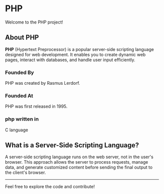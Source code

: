 # PHP

Welcome to the PHP project!

## About PHP

**PHP** (Hypertext Preprocessor) is a popular server-side scripting language designed for web development. It enables you to create dynamic web pages, interact with databases, and handle user input efficiently. 


### Founded By

PHP was created by Rasmus Lerdorf.

### Founded At

PHP was first released in 1995.

### php written in

C language

## What is a Server-Side Scripting Language?

A server-side scripting language runs on the web server, not in the user's browser. This approach allows the server to process requests, manage data, and generate customized content before sending the final output to the client's browser.



---

Feel free to explore the code and contribute!
